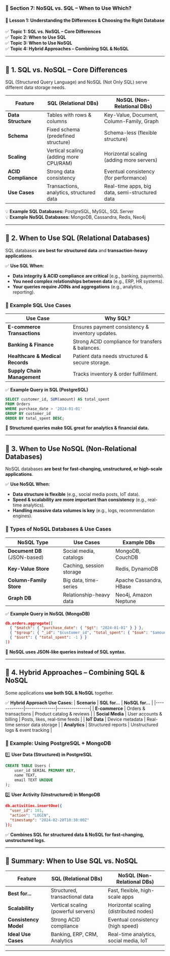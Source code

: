 ### **📌 Section 7: NoSQL vs. SQL – When to Use Which?**  
#### **🔹 Lesson 1: Understanding the Differences & Choosing the Right Database**  
✅ **Topic 1: SQL vs. NoSQL – Core Differences**  
✅ **Topic 2: When to Use SQL**  
✅ **Topic 3: When to Use NoSQL**  
✅ **Topic 4: Hybrid Approaches – Combining SQL & NoSQL**  

---

## **🔹 1. SQL vs. NoSQL – Core Differences**
SQL (Structured Query Language) and NoSQL (Not Only SQL) serve different data storage needs.  

| **Feature** | **SQL (Relational DBs)** | **NoSQL (Non-Relational DBs)** |
|------------|------------------|--------------------|
| **Data Structure** | Tables with rows & columns | Key-Value, Document, Column-Family, Graph |
| **Schema** | Fixed schema (predefined structure) | Schema-less (flexible structure) |
| **Scaling** | Vertical scaling (adding more CPU/RAM) | Horizontal scaling (adding more servers) |
| **ACID Compliance** | Strong data consistency | Eventual consistency (for performance) |
| **Use Cases** | Transactions, analytics, structured data | Real-time apps, big data, semi-structured data |

💡 **Example SQL Databases:** PostgreSQL, MySQL, SQL Server  
💡 **Example NoSQL Databases:** MongoDB, Cassandra, Redis, Neo4j  

---

## **🔹 2. When to Use SQL (Relational Databases)**
SQL databases **are best for structured data** and **transaction-heavy applications**.  

✅ **Use SQL When:**  
- **Data integrity & ACID compliance are critical** (e.g., banking, payments).  
- **You need complex relationships between data** (e.g., ERP, HR systems).  
- **Your queries require JOINs and aggregations** (e.g., analytics, reporting).  

### **📍 Example SQL Use Cases**
| **Use Case** | **Why SQL?** |
|--------------|-------------|
| **E-commerce Transactions** | Ensures payment consistency & inventory updates. |
| **Banking & Finance** | Strong ACID compliance for transfers & balances. |
| **Healthcare & Medical Records** | Patient data needs structured & secure storage. |
| **Supply Chain Management** | Tracks inventory & order fulfillment. |

✅ **Example Query in SQL (PostgreSQL)**  
```sql
SELECT customer_id, SUM(amount) AS total_spent
FROM Orders
WHERE purchase_date > '2024-01-01'
GROUP BY customer_id
ORDER BY total_spent DESC;
```
🔹 **Structured queries make SQL great for analytics & financial data.**

---

## **🔹 3. When to Use NoSQL (Non-Relational Databases)**
NoSQL databases **are best for fast-changing, unstructured, or high-scale applications**.  

✅ **Use NoSQL When:**  
- **Data structure is flexible** (e.g., social media posts, IoT data).  
- **Speed & scalability are more important than consistency** (e.g., real-time analytics).  
- **Handling massive data volumes is key** (e.g., logs, recommendation engines).  

### **📍 Types of NoSQL Databases & Use Cases**
| **NoSQL Type** | **Use Cases** | **Example DBs** |
|---------------|-------------|--------------|
| **Document DB** (JSON-based) | Social media, catalogs | MongoDB, CouchDB |
| **Key-Value Store** | Caching, session storage | Redis, DynamoDB |
| **Column-Family Store** | Big data, time-series | Apache Cassandra, HBase |
| **Graph DB** | Relationship-heavy data | Neo4j, Amazon Neptune |

✅ **Example Query in NoSQL (MongoDB)**  
```json
db.orders.aggregate([
  { "$match": { "purchase_date": { "$gt": "2024-01-01" } } },
  { "$group": { "_id": "$customer_id", "total_spent": { "$sum": "$amount" } } },
  { "$sort": { "total_spent": -1 } }
])
```
🔹 **NoSQL uses JSON-like queries instead of SQL syntax.**

---

## **🔹 4. Hybrid Approaches – Combining SQL & NoSQL**
Some applications **use both SQL & NoSQL** together.  

✅ **Hybrid Approach Use Cases:**
| **Scenario** | **SQL for...** | **NoSQL for...** |
|-------------|---------------|----------------|
| **E-commerce** | Orders & transactions | Product catalog & reviews |
| **Social Media** | User accounts & billing | Posts, likes, real-time feeds |
| **IoT Data** | Device metadata | Real-time sensor data storage |
| **Analytics** | Structured reports | Unstructured logs & event tracking |

### **📍 Example: Using PostgreSQL + MongoDB**
1️⃣ **User Data (Structured) in PostgreSQL**
```sql
CREATE TABLE Users (
    user_id SERIAL PRIMARY KEY,
    name TEXT,
    email TEXT UNIQUE
);
```
2️⃣ **User Activity (Unstructured) in MongoDB**
```json
db.activities.insertOne({
  "user_id": 101,
  "action": "LOGIN",
  "timestamp": "2024-02-20T10:30:00Z"
});
```
✅ **Combines SQL for structured data & NoSQL for fast-changing, unstructured logs.**

---

## **🔹 Summary: When to Use SQL vs. NoSQL**
| **Feature** | **SQL (Relational DBs)** | **NoSQL (Non-Relational DBs)** |
|------------|------------------|--------------------|
| **Best for...** | Structured, transactional data | Fast, flexible, high-scale apps |
| **Scalability** | Vertical scaling (powerful servers) | Horizontal scaling (distributed nodes) |
| **Consistency Model** | Strong ACID compliance | Eventual consistency (high speed) |
| **Ideal Use Cases** | Banking, ERP, CRM, Analytics | Real-time analytics, social media, IoT |

---
